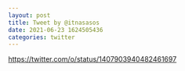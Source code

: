 ```yaml
--- 
layout: post 
title: Tweet by @itnasasos 
date: 2021-06-23 1624505436 
categories: twitter 
--- 
```

https://twitter.com/o/status/1407903940482461697
